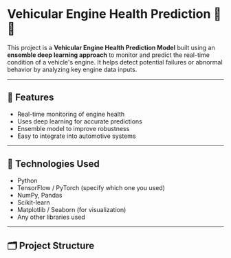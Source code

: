 # Vehicular Engine Health Prediction 🚗🔧

This project is a **Vehicular Engine Health Prediction Model** built using an **ensemble deep learning approach** to monitor and predict the real-time condition of a vehicle's engine. It helps detect potential failures or abnormal behavior by analyzing key engine data inputs.

---

## 📌 Features

- Real-time monitoring of engine health
- Uses deep learning for accurate predictions
- Ensemble model to improve robustness
- Easy to integrate into automotive systems

---

## 🧠 Technologies Used

- Python
- TensorFlow / PyTorch (specify which one you used)
- NumPy, Pandas
- Scikit-learn
- Matplotlib / Seaborn (for visualization)
- Any other libraries used

---

## 🗂️ Project Structure

